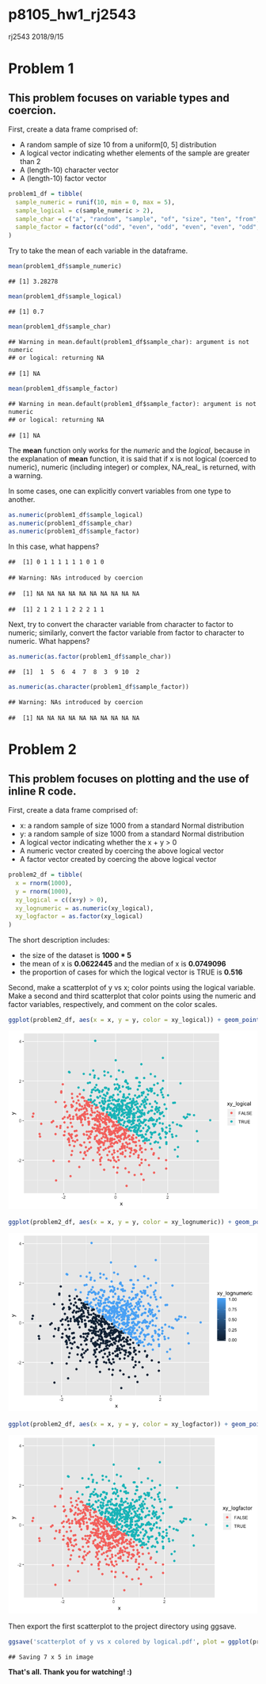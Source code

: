 p8105\_hw1\_rj2543
================
rj2543
2018/9/15

Problem 1
=========

This problem focuses on variable types and coercion.
----------------------------------------------------

First, create a data frame comprised of:

-   A random sample of size 10 from a uniform\[0, 5\] distribution
-   A logical vector indicating whether elements of the sample are greater than 2
-   A (length-10) character vector
-   A (length-10) factor vector

``` r
problem1_df = tibble(
  sample_numeric = runif(10, min = 0, max = 5),
  sample_logical = c(sample_numeric > 2),
  sample_char = c("a", "random", "sample", "of", "size", "ten", "from", "uniform", "zero", "five"),
  sample_factor = factor(c("odd", "even", "odd", "even", "even", "odd", "odd", "odd", "even", "even"))
)
```

Try to take the mean of each variable in the dataframe.

``` r
mean(problem1_df$sample_numeric)
```

    ## [1] 3.28278

``` r
mean(problem1_df$sample_logical)
```

    ## [1] 0.7

``` r
mean(problem1_df$sample_char)
```

    ## Warning in mean.default(problem1_df$sample_char): argument is not numeric
    ## or logical: returning NA

    ## [1] NA

``` r
mean(problem1_df$sample_factor)
```

    ## Warning in mean.default(problem1_df$sample_factor): argument is not numeric
    ## or logical: returning NA

    ## [1] NA

The **mean** function only works for the *numeric* and the *logical*, because in the explanation of **mean** function, it is said that if x is not logical (coerced to numeric), numeric (including integer) or complex, NA\_real\_ is returned, with a warning.

In some cases, one can explicitly convert variables from one type to another.

``` r
as.numeric(problem1_df$sample_logical)
as.numeric(problem1_df$sample_char)
as.numeric(problem1_df$sample_factor)
```

In this case, what happens?

    ##  [1] 0 1 1 1 1 1 1 0 1 0

    ## Warning: NAs introduced by coercion

    ##  [1] NA NA NA NA NA NA NA NA NA NA

    ##  [1] 2 1 2 1 1 2 2 2 1 1

Next, try to convert the character variable from character to factor to numeric; similarly, convert the factor variable from factor to character to numeric. What happens?

``` r
as.numeric(as.factor(problem1_df$sample_char))
```

    ##  [1]  1  5  6  4  7  8  3  9 10  2

``` r
as.numeric(as.character(problem1_df$sample_factor))
```

    ## Warning: NAs introduced by coercion

    ##  [1] NA NA NA NA NA NA NA NA NA NA

Problem 2
=========

This problem focuses on plotting and the use of inline R code.
--------------------------------------------------------------

First, create a data frame comprised of:

-   x: a random sample of size 1000 from a standard Normal distribution
-   y: a random sample of size 1000 from a standard Normal distribution
-   A logical vector indicating whether the x + y &gt; 0
-   A numeric vector created by coercing the above logical vector
-   A factor vector created by coercing the above logical vector

``` r
problem2_df = tibble(
  x = rnorm(1000),
  y = rnorm(1000),
  xy_logical = c((x+y) > 0),
  xy_lognumeric = as.numeric(xy_logical),
  xy_logfactor = as.factor(xy_logical)
)
```

The short description includes:

-   the size of the dataset is **1000 \* 5**
-   the mean of x is **0.0622445** and the median of x is **0.0749096**
-   the proportion of cases for which the logical vector is TRUE is **0.516**

Second, make a scatterplot of y vs x; color points using the logical variable. Make a second and third scatterplot that color points using the numeric and factor variables, respectively, and comment on the color scales.

``` r
ggplot(problem2_df, aes(x = x, y = y, color = xy_logical)) + geom_point()
```

![](p8105_hw1_rj2543_files/figure-markdown_github/2plot-1.png)

``` r
ggplot(problem2_df, aes(x = x, y = y, color = xy_lognumeric)) + geom_point()
```

![](p8105_hw1_rj2543_files/figure-markdown_github/2plot-2.png)

``` r
ggplot(problem2_df, aes(x = x, y = y, color = xy_logfactor)) + geom_point()
```

![](p8105_hw1_rj2543_files/figure-markdown_github/2plot-3.png)

Then export the first scatterplot to the project directory using ggsave.

``` r
ggsave('scatterplot of y vs x colored by logical.pdf', plot = ggplot(problem2_df, aes(x = x, y = y, color = xy_logical)) + geom_point())
```

    ## Saving 7 x 5 in image

**That's all. Thank you for watching! :)**
